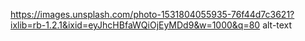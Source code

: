 https://images.unsplash.com/photo-1531804055935-76f44d7c3621?ixlib=rb-1.2.1&ixid=eyJhcHBfaWQiOjEyMDd9&w=1000&q=80
alt-text
